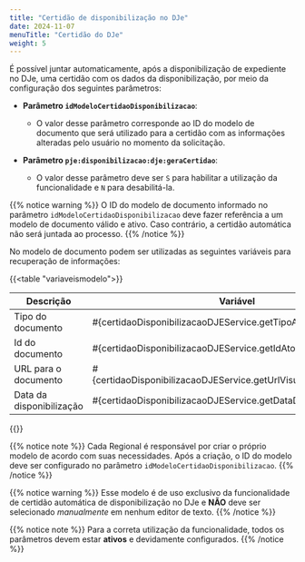 ```yaml
---
title: "Certidão de disponibilização no DJe"
date: 2024-11-07
menuTitle: "Certidão do DJe"
weight: 5
---
```


É possível juntar automaticamente, após a disponibilização de expediente no DJe, uma certidão com os dados da disponibilização, por meio da configuração dos seguintes parâmetros:

- **Parâmetro `idModeloCertidaoDisponibilizacao`**:
  - O valor desse parâmetro corresponde ao ID do modelo de documento que será utilizado para a certidão com as informações alteradas pelo usuário no momento da solicitação.
  
- **Parâmetro `pje:disponibilizacao:dje:geraCertidao`**:
  - O valor desse parâmetro deve ser `S` para habilitar a utilização da funcionalidade e `N` para desabilitá-la.

{{% notice warning %}}
O ID do modelo de documento informado no parâmetro `idModeloCertidaoDisponibilizacao` deve fazer referência a um modelo de documento válido e ativo. Caso contrário, a certidão automática não será juntada ao processo.
{{% /notice %}}

No modelo de documento podem ser utilizadas as seguintes variáveis para recuperação de informações:

{{<table "variaveismodelo">}}

| **Descrição** | **Variável** |
|---|---|
| Tipo do documento | #{certidaoDisponibilizacaoDJEService.getTipoAto()}  |
| Id do documento | #{certidaoDisponibilizacaoDJEService.getIdAto()} |
| URL para o documento | #{certidaoDisponibilizacaoDJEService.getUrlVisualizarDocumento()} |
| Data da disponibilização | #{certidaoDisponibilizacaoDJEService.getDataDisponibilizacao()} |

{{</table>}}

{{% notice note %}}
Cada Regional é responsável por criar o próprio modelo de acordo com suas necessidades. Após a criação, o ID do modelo
deve ser configurado no parâmetro `idModeloCertidaoDisponibilizacao`.
{{% /notice %}}

{{% notice warning %}}
Esse modelo é de uso exclusivo da funcionalidade de certidão automática de disponibilização no DJe e **NÃO** deve ser selecionado *manualmente* em nenhum editor de texto.
{{% /notice %}}

{{% notice note %}}
Para a correta utilização da funcionalidade, todos os parâmetros devem estar **ativos** e devidamente configurados.
{{% /notice %}}